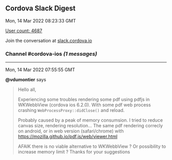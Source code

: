## Cordova Slack Digest
Mon, 14 Mar 2022 08:23:33 GMT

[User count: 4687](https://cordova.slack.com/)


Join the conversation at [slack.cordova.io](http://slack.cordova.io/)

### __Channel #cordova-ios__ _(1 messages)_
---

Mon, 14 Mar 2022 07:55:55 GMT

__@vdumontier__ says 
> Hello all,
> 
> Experiencing some troubles rendering some pdf using pdfjs in WKWebbView (cordova ios 6.2.0).
> With some pdf web process crashing `WebProcessProxy::didClose()` and reload.
> 
> Probably caused by a peak of memory consumsion. I tried to reduce canvas size, rendering resolution...
> The same pdf rendering correcly on android, or in web version (safari/chrome) with <https://mozilla.github.io/pdf.js/web/viewer.html>
> 
> AFAIK there is no viable alternative to WKWebbView ? Or possibility to increase memory limit ?
> Thanks for your suggestions
> 
